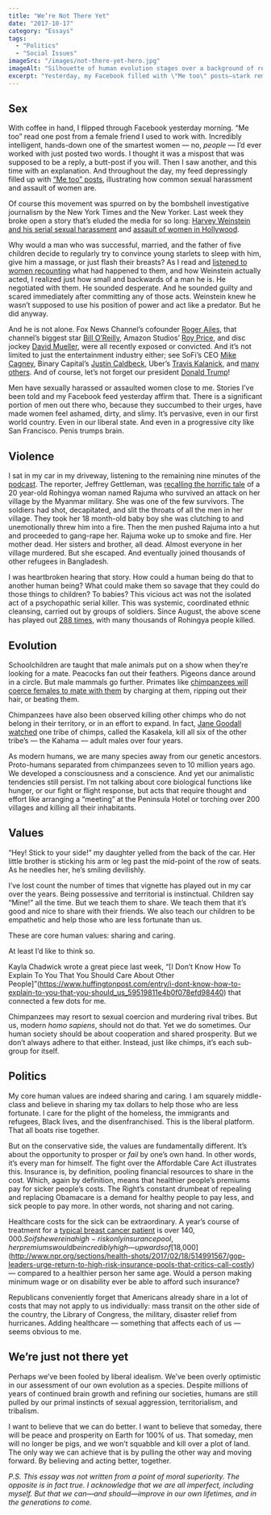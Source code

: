 ```yaml
---
title: "We’re Not There Yet"
date: "2017-10-17"
category: "Essays"
tags:
  - "Politics"
  - "Social Issues"
imageSrc: "/images/not-there-yet-hero.jpg"
imageAlt: "Silhouette of human evolution stages over a background of red blood splatters, symbolizing violence and primal instincts."
excerpt: "Yesterday, my Facebook filled with \"Me too\" posts—stark reminders of pervasive harassment. Later, I heard the harrowing story of a Rohingya survivor, exposing humanity’s capacity for cruelty. Despite millennia of evolution, our primal instincts—aggression, territorialism, tribalism—still pull us back. But progress depends on resisting them and building a future of empathy and cooperation. We must do better. Together."
---
```

## Sex

With coffee in hand, I flipped through Facebook yesterday morning. “Me too” read one post from a female friend I used to work with. Incredibly intelligent, hands-down one of the smartest women — no, _people_ — I’d ever worked with just posted two words. I thought it was a mispost that was supposed to be a reply, a butt-post if you will. Then I saw another, and this time with an explanation. And throughout the day, my feed depressingly filled up with [“Me too” posts](https://www.nytimes.com/2017/10/16/technology/metoo-twitter-facebook.html), illustrating how common sexual harassment and assault of women are.

Of course this movement was spurred on by the bombshell investigative journalism by the New York Times and the New Yorker. Last week they broke open a story that’s eluded the media for so long: [Harvey Weinstein and his serial sexual harassment](https://www.nytimes.com/2017/10/05/us/harvey-weinstein-harassment-allegations.html) and [assault of women in Hollywood](https://www.newyorker.com/news/news-desk/from-aggressive-overtures-to-sexual-assault-harvey-weinsteins-accusers-tell-their-stories).

Why would a man who was successful, married, and the father of five children decide to regularly try to convince young starlets to sleep with him, give him a massage, or just flash their breasts? As I read and [listened to women recounting](https://www.nytimes.com/2017/10/11/podcasts/the-daily/harvey-weinstein-sexual-harassment.html) what had happened to them, and how Weinstein actually acted, I realized just how small and backwards of a man he is. He negotiated with them. He sounded desperate. And he sounded guilty and scared immediately after committing any of those acts. Weinstein knew he wasn’t supposed to use his position of power and act like a predator. But he did anyway.

And he is not alone. Fox News Channel’s cofounder [Roger Ailes](https://www.nytimes.com/2016/07/24/business/at-fox-news-kisses-innuendo-propositions-and-fears-of-reprisal.html), that channel’s biggest star [Bill O’Reilly](https://www.nytimes.com/2017/04/01/business/media/bill-oreilly-sexual-harassment-fox-news.html), Amazon Studios’ [Roy Price](https://www.nytimes.com/2017/10/12/business/media/amazon-roy-price-isa-dick-hackett.html), and disc jockey [David Mueller](https://www.nytimes.com/2017/08/14/arts/music/taylor-swift-trial-jury-verdict.html), were all recently exposed or convicted. And it’s not limited to just the entertainment industry either; see SoFi’s CEO [Mike Cagney](https://www.nytimes.com/2017/09/15/technology/sofi-cagney-scandal.html), Binary Capital’s [Justin Caldbeck](https://www.theinformation.com/silicon-valley-women-tell-of-vcs-unwanted-advances), Uber’s [Travis Kalanick](https://qz.com/1010986/a-timeline-of-events-that-led-to-travis-kalanick-stepping-down-as-ceo-of-uber/), and [many others](https://www.nytimes.com/2017/06/30/technology/women-entrepreneurs-speak-out-sexual-harassment.html). And of course, let’s not forget our president [Donald Trump](https://www.nytimes.com/2016/05/15/us/politics/donald-trump-women.html)!

Men have sexually harassed or assaulted women close to me. Stories I’ve been told and my Facebook feed yesterday affirm that. There is a significant portion of men out there who, because they succumbed to their urges, have made women feel ashamed, dirty, and slimy. It’s pervasive, even in our first world country. Even in our liberal state. And even in a progressive city like San Francisco. Penis trumps brain.

## Violence

I sat in my car in my driveway, listening to the remaining nine minutes of the [podcast](https://www.nytimes.com/2017/10/13/podcasts/the-daily/john-kelly-rohingya-myanmar.html). The reporter, Jeffrey Gettleman, was [recalling the horrific tale](https://www.nytimes.com/2017/10/11/world/asia/rohingya-myanmar-atrocities.html) of a 20 year-old Rohingya woman named Rajuma who survived an attack on her village by the Myanmar military. She was one of the few survivors. The soldiers had shot, decapitated, and slit the throats of all the men in her village. They took her 18 month-old baby boy she was clutching to and unemotionally threw him into a fire. Then the men pushed Rajuma into a hut and proceeded to gang-rape her. Rajuma woke up to smoke and fire. Her mother dead. Her sisters and brother, all dead. Almost everyone in her village murdered. But she escaped. And eventually joined thousands of other refugees in Bangladesh.

I was heartbroken hearing that story. How could a human being do that to another human being? What could make them so savage that they could do those things to children? To babies? This vicious act was not the isolated act of a psychopathic serial killer. This was systemic, coordinated ethnic cleansing, carried out by groups of soldiers. Since August, the above scene has played out [288 times](https://www.nytimes.com/interactive/2017/09/18/world/asia/rohingya-villages.html), with many thousands of Rohingya people killed.

## Evolution

Schoolchildren are taught that male animals put on a show when they’re looking for a mate. Peacocks fan out their feathers. Pigeons dance around in a circle. But male mammals go further. Primates like [chimpanzees will coerce females to mate with them](https://www.livescience.com/48743-aggressive-chimps-reproduce-more.html) by charging at them, ripping out their hair, or beating them.

Chimpanzees have also been observed killing other chimps who do not belong in their territory, or in an effort to expand. In fact, [Jane Goodall watched](https://en.wikipedia.org/wiki/Gombe_Chimpanzee_War) one tribe of chimps, called the Kasakela, kill all six of the other tribe’s — the Kahama — adult males over four years.

As modern humans, we are many species away from our genetic ancestors. Proto-humans separated from chimpanzees seven to 10 million years ago. We developed a consciousness and a conscience. And yet our animalistic tendencies still persist. I’m not talking about core biological functions like hunger, or our fight or flight response, but acts that require thought and effort like arranging a “meeting” at the Peninsula Hotel or torching over 200 villages and killing all their inhabitants.

## Values

“Hey! Stick to your side!” my daughter yelled from the back of the car. Her little brother is sticking his arm or leg past the mid-point of the row of seats. As he needles her, he’s smiling devilishly.

I’ve lost count the number of times that vignette has played out in my car over the years. Being possessive and territorial is instinctual. Children say “Mine!” all the time. But we teach them to share. We teach them that it’s good and nice to share with their friends. We also teach our children to be empathetic and help those who are less fortunate than us.

These are core human values: sharing and caring.

At least I’d like to think so.

Kayla Chadwick wrote a great piece last week, “[I Don’t Know How To Explain To You That You Should Care About Other People]”(https://www.huffingtonpost.com/entry/i-dont-know-how-to-explain-to-you-that-you-should_us_59519811e4b0f078efd98440) that connected a few dots for me.

Chimpanzees may resort to sexual coercion and murdering rival tribes. But us, modern _homo sapiens_, should not do that. Yet we do sometimes. Our human society should be about cooperation and shared prosperity. But we don’t always adhere to that either. Instead, just like chimps, it’s each sub-group for itself.

## Politics

My core human values are indeed sharing and caring. I am squarely middle-class and believe in sharing my tax dollars to help those who are less fortunate. I care for the plight of the homeless, the immigrants and refugees, Black lives, and the disenfranchised. This is the liberal platform. That all boats rise together.

But on the conservative side, the values are fundamentally different. It’s about the opportunity to prosper or _fail_ by one’s own hand. In other words, it’s every man for himself. The fight over the Affordable Care Act illustrates this. Insurance is, by definition, pooling financial resources to share in the cost. Which, again by definition, means that healthier people’s premiums pay for sicker people’s costs. The Right’s constant drumbeat of repealing and replacing Obamacare is a demand for healthy people to pay less, and sick people to pay more. In other words, not sharing and not caring.

Healthcare costs for the sick can be extraordinary. A year’s course of treatment for a [typical breast cancer patient](https://www.acscan.org/sites/default/files/Costs%20of%20Cancer%20-%20Final%20Web.pdf) is over $140,000. So if she were in a high-risk only insurance pool, her premiums would be incredibly high — upwards of [$18,000](http://www.npr.org/sections/health-shots/2017/02/18/514991567/gop-leaders-urge-return-to-high-risk-insurance-pools-that-critics-call-costly) — compared to a healthier person her same age. Would a person making minimum wage or on disability ever be able to afford such insurance?

Republicans conveniently forget that Americans already share in a lot of costs that may not apply to us individually: mass transit on the other side of the country, the Library of Congress, the military, disaster relief from hurricanes. Adding healthcare — something that affects each of us — seems obvious to me.

## We’re just not there yet

Perhaps we’ve been fooled by liberal idealism. We’ve been overly optimistic in our assessment of our own evolution as a species. Despite millions of years of continued brain growth and refining our societies, humans are still pulled by our primal instincts of sexual aggression, territorialism, and tribalism.

I want to believe that we can do better. I want to believe that someday, there will be peace and prosperity on Earth for 100% of us. That someday, men will no longer be pigs, and we won’t squabble and kill over a plot of land. The only way we can achieve that is by pulling the other way and moving forward. By believing and acting better, together.

_P.S. This essay was not written from a point of moral superiority. The opposite is in fact true. I acknowledge that we are all imperfect, including myself. But that we can—and should—improve in our own lifetimes, and in the generations to come._